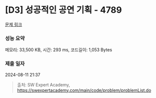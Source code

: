 # [D3] 성공적인 공연 기획 - 4789 

[문제 링크](https://swexpertacademy.com/main/code/problem/problemDetail.do?contestProbId=AWS2dSgKA8MDFAVT) 

### 성능 요약

메모리: 33,500 KB, 시간: 293 ms, 코드길이: 1,053 Bytes

### 제출 일자

2024-08-11 21:37



> 출처: SW Expert Academy, https://swexpertacademy.com/main/code/problem/problemList.do